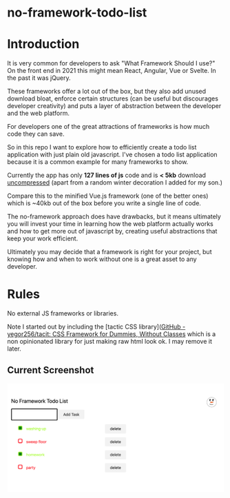 # no-framework-todo-list

# Introduction

It is very common for developers to ask "What Framework Should I use?"
On the front end in 2021 this might mean React, Angular, Vue or Svelte. In the past it was jQuery.

These frameworks offer a lot out of the box, but they also add unused download bloat, enforce certain structures (can be useful but discourages developer creativity) and puts a layer of abstraction between the developer and the web platform.

For developers one of the great attractions of frameworks is how much code they can save. 

So in this repo I want to explore how to efficiently create a todo list application with just plain old javascript. I've chosen a todo list application because it is a common example for many frameworks to show.

Currently the app has only **127 lines of js** code and is **< 5kb** download <u>uncompressed</u> (apart from a random winter decoration I added for my son.)

Compare this to the minified Vue.js framework (one of the better ones) which  is ~40kb out of the box before you write a single line of code. 

The no-framework approach does have drawbacks, but it means ultimately you will invest your time in learning how the web platform actually works and how to get more out of javascript by, creating useful abstractions that keep your work efficient. 

Ultimately you may decide that a framework is right for your project, but knowing how and when to work without one is a great asset to any developer. 

# Rules

No external JS frameworks or libraries. 

Note I started out by including the [tactic CSS library]([GitHub - yegor256/tacit: CSS Framework for Dummies, Without Classes](https://github.com/yegor256/tacit) which is a non opinionated library for just making raw html look ok. I may remove it later. 



## Current Screenshot

![screenshot_v1.png](./docs/screenshot_v1.png)